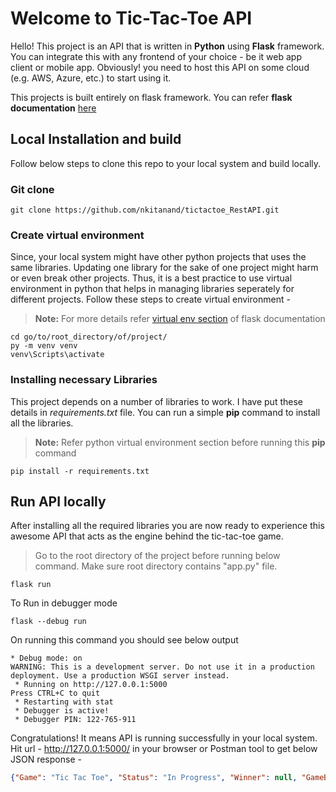 # Welcome to Tic-Tac-Toe API

Hello! This project is an API that is written in **Python** using **Flask** framework. You can integrate this with any frontend of your choice - be it web app client or mobile app. Obviously! you need to host this API on some cloud (e.g. AWS, Azure, etc.) to start using it.

This projects is built entirely on flask framework. You can refer **flask documentation** [here](https://flask.palletsprojects.com/en/2.2.x/) 

## Local Installation and build

Follow below steps to clone this repo to your local system and build locally.

### Git clone
```batch
git clone https://github.com/nkitanand/tictactoe_RestAPI.git
```

### Create virtual environment
Since, your local system might have other python projects that uses the same libraries. Updating one library for the sake of one project might harm or even break other projects. Thus, it is a best practice to use virtual environment in python that helps in managing libraries seperately for different projects. Follow these steps to create virtual environment -
>**Note:** For more details refer [virtual env section](https://flask.palletsprojects.com/en/2.2.x/installation/#virtual-environments)  of flask documentation
```batch
cd go/to/root_directory/of/project/
py -m venv venv
venv\Scripts\activate
```

### Installing necessary Libraries
This project depends on a number of libraries to work. I have put these details in _requirements.txt_ file. You can run a simple **pip** command to install all the libraries. 
> **Note:** Refer python virtual environment section before running this **pip** command
```batch
pip install -r requirements.txt
```

## Run API locally

After installing all the required libraries you are now ready to experience this awesome API that acts as the engine behind the tic-tac-toe game. 
>Go to the root directory of the project before running below command. Make sure root directory contains "app.py" file.
```batch
flask run
```
To Run in debugger mode
```batch
flask --debug run
```
On running this command you should see below output
```batch
* Debug mode: on
WARNING: This is a development server. Do not use it in a production deployment. Use a production WSGI server instead.
 * Running on http://127.0.0.1:5000
Press CTRL+C to quit
 * Restarting with stat
 * Debugger is active!
 * Debugger PIN: 122-765-911
```
Congratulations! It means API is running successfully in your local system. Hit url - http://127.0.0.1:5000/ in your browser or Postman tool to get below JSON response -
```JSON
{"Game": "Tic Tac Toe", "Status": "In Progress", "Winner": null, "GameBoardState": {"Box 1": null, "Box 2": null, "Box 3": null, "Box 4": null, "Box 5": null, "Box 6": null, "Box 7": null, "Box 8": null, "Box 9": null}}
```

